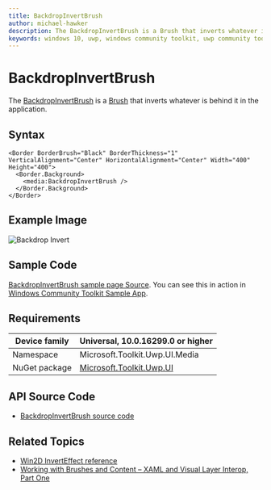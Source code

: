 ```yaml
---
title: BackdropInvertBrush
author: michael-hawker
description: The BackdropInvertBrush is a Brush that inverts whatever is behind it in the application.
keywords: windows 10, uwp, windows community toolkit, uwp community toolkit, uwp toolkit, brush, backdrop, invert
---
```


# BackdropInvertBrush

The [BackdropInvertBrush](https://docs.microsoft.com/dotnet/api/microsoft.toolkit.uwp.ui.media.backdropinvertbrush) is a [Brush](https://docs.microsoft.com/uwp/api/windows.ui.xaml.media.brush) that inverts whatever is behind it in the application.

## Syntax

```xaml
<Border BorderBrush="Black" BorderThickness="1" VerticalAlignment="Center" HorizontalAlignment="Center" Width="400" Height="400">
  <Border.Background>
    <media:BackdropInvertBrush />
  </Border.Background>
</Border>
```

## Example Image

![Backdrop Invert](../resources/images/Brushes/BackdropInvert.jpg "Backdrop Invert")

## Sample Code

[BackdropInvertBrush sample page Source](https://github.com/Microsoft/WindowsCommunityToolkit//tree/master/Microsoft.Toolkit.Uwp.SampleApp/SamplePages/BackdropInvertBrush). You can see this in action in [Windows Community Toolkit Sample App](https://www.microsoft.com/store/apps/9NBLGGH4TLCQ).

## Requirements

| Device family | Universal, 10.0.16299.0 or higher |
| --- | --- |
| Namespace | Microsoft.Toolkit.Uwp.UI.Media |
| NuGet package | [Microsoft.Toolkit.Uwp.UI](https://www.nuget.org/packages/Microsoft.Toolkit.Uwp.UI/) |

## API Source Code

- [BackdropInvertBrush source code](https://github.com/Microsoft/WindowsCommunityToolkit//blob/master/Microsoft.Toolkit.Uwp/Media/BackdropInvertBrush.cs)

## Related Topics

- [Win2D InvertEffect reference](http://microsoft.github.io/Win2D/html/T_Microsoft_Graphics_Canvas_Effects_InvertEffect.htm)
- [Working with Brushes and Content – XAML and Visual Layer Interop, Part One](https://blogs.windows.com/buildingapps/2017/07/18/working-brushes-content-xaml-visual-layer-interop-part-one/#c57zf3bW4ylLlSvJ.97)
